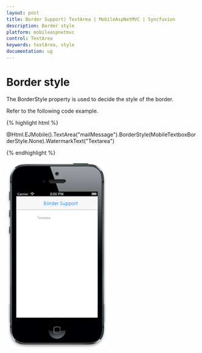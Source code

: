 ```yaml
---
layout: post
title: Border Support| TextArea | MobileAspNetMVC | Syncfusion
description: Border style
platform: mobileaspnetmvc
control: TextArea
keywords: textArea, style
documentation: ug
---
```


# Border style

The BorderStyle property is used to decide the style of the border.

Refer to the following code example.

{% highlight html %}

  @Html.EJMobile().TextArea("mailMessage").BorderStyle(MobileTextboxBorderStyle.None).WatermarkText("Textarea")

{% endhighlight %}

![](Show-Border_images/Show-Border_img1.png)





